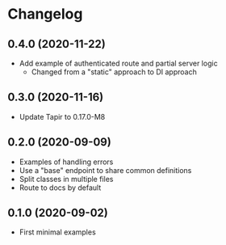 # Changelog

## 0.4.0 (2020-11-22)

- Add example of authenticated route and partial server logic
  - Changed from a "static" approach to DI approach

## 0.3.0 (2020-11-16)

- Update Tapir to 0.17.0-M8

## 0.2.0 (2020-09-09)

- Examples of handling errors
- Use a "base" endpoint to share common definitions
- Split classes in multiple files
- Route to docs by default

## 0.1.0 (2020-09-02)

- First minimal examples
